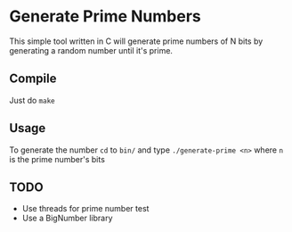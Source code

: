 # Generate Prime Numbers
This simple tool written in C will generate prime numbers of N bits by generating a random number until it's prime.

## Compile
Just do `make`

## Usage
To generate the number `cd` to `bin/` and type
`./generate-prime <n>`
where `n` is the prime number's bits

## TODO
- Use threads for prime number test
- Use a BigNumber library